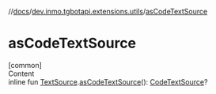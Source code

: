 //[docs](../../index.md)/[dev.inmo.tgbotapi.extensions.utils](index.md)/[asCodeTextSource](as-code-text-source.md)



# asCodeTextSource  
[common]  
Content  
inline fun [TextSource](../dev.inmo.tgbotapi.CommonAbstracts/-text-source/index.md).[asCodeTextSource](as-code-text-source.md)(): [CodeTextSource](../dev.inmo.tgbotapi.types.MessageEntity.textsources/-code-text-source/index.md)?  



